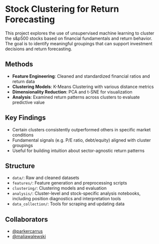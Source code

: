 # Stock Clustering for Return Forecasting

This project explores the use of unsupervised machine learning to cluster the s&p500 stocks based on financial fundamentals and return behavior. 
The goal is to identify meaningful groupings that can support investment decisions and return forecasting.

## Methods
- **Feature Engineering**: Cleaned and standardized financial ratios and return data
- **Clustering Models**: K-Means Clustering with various distance metrics
- **Dimensionality Reduction**: PCA and t-SNE for visualization
- **Analysis**: Examined return patterns across clusters to evaluate predictive value

## Key Findings
- Certain clusters consistently outperformed others in specific market conditions
- Fundamental signals (e.g. P/E ratio, debt/equity) aligned with cluster groupings
- Useful for building intuition about sector-agnostic return patterns

## Structure
- `data/`: Raw and cleaned datasets
- `features/`: Feature generation and preprocessing scripts
- `clustering/`: Clustering models and evaluation
- `analysis/`: Cluster-level and stock-specific analysis notebooks, including position diagnostics and interpretation tools
- `data_collection/`: Tools for scraping and updating data

## Collaborators
- [@parkercarrus](https://github.com/parkercarrus)
- [@maliawalewski](https://github.com/maliawalewski)

